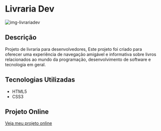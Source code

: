 <h1 (align-items:center)>Livraria Dev</h1>

![img-livrariadev](https://github.com/beamatias/dev-livraria/assets/140823685/c677be36-a5a6-4424-9bd1-35458c5f2004)

<h2> Descrição </h2>
<p>Projeto de livraria para desenvolvedores, Este projeto foi criado para oferecer uma experiência de navegação amigável e informativa sobre livros relacionados ao mundo da programação, desenvolvimento de software e tecnologia em geral.</p>

<h2>Tecnologias Utilizadas</h2>

* HTML5
* CSS3

<h2>Projeto Online</h2>

[Veja meu projeto online](https://beamatias.github.io/dev-livraria/)

